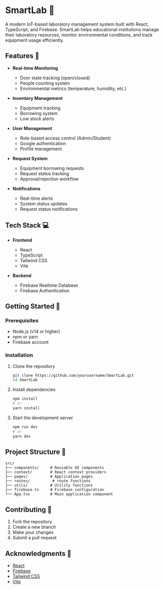 # SmartLab 🔬

A modern IoT-based laboratory management system built with React, TypeScript, and Firebase. SmartLab helps educational institutions manage their laboratory resources, monitor environmental conditions, and track equipment usage efficiently.

## Features 🚀

- **Real-time Monitoring**
  - Door state tracking (open/closed)
  - People counting system
  - Environmental metrics (temperature, humidity, etc.)

- **Inventory Management**
  - Equipment tracking
  - Borrowing system
  - Low stock alerts

- **User Management**
  - Role-based access control (Admin/Student)
  - Google authentication
  - Profile management

- **Request System**
  - Equipment borrowing requests
  - Request status tracking
  - Approval/rejection workflow

- **Notifications**
  - Real-time alerts
  - System status updates
  - Request status notifications

## Tech Stack 💻

- **Frontend**
  - React
  - TypeScript
  - Tailwind CSS
  - Vite

- **Backend**
  - Firebase Realtime Database
  - Firebase Authentication

## Getting Started 🏁

### Prerequisites

- Node.js (v14 or higher)
- npm or yarn
- Firebase account

### Installation

1. Clone the repository
   ```bash
   git clone https://github.com/yourusername/SmartLab.git
   cd SmartLab
   ```

2. Install dependencies
   ```bash
   npm install
   # or
   yarn install
   ```

3. Start the development server
   ```bash
   npm run dev
   # or
   yarn dev
   ```

## Project Structure 📁

```
src/
├── components/     # Reusable UI components
├── context/        # React context providers
├── pages/          # Application pages
├── routes/          # route functions
├── utils/          # Utility functions
├── firebase.ts     # Firebase configuration
└── App.tsx         # Main application component
```

## Contributing 🤝

1. Fork the repository
2. Create a new branch
3. Make your changes
4. Submit a pull request

## Acknowledgments 🙏

- [React](https://reactjs.org/)
- [Firebase](https://firebase.google.com/)
- [Tailwind CSS](https://tailwindcss.com/)
- [Vite](https://vitejs.dev/)